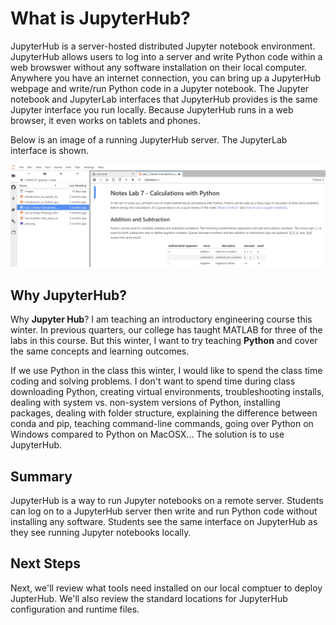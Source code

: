 # What is JupyterHub?

JupyterHub is a server-hosted distributed Jupyter notebook environment. JupyterHub allows users to log into a server and write Python code within a web browswer without any software installation on their local computer. Anywhere you have an internet connection, you can bring up a JupyterHub webpage and write/run Python code in a Jupyter notebook. The Jupyter notebook and JupyterLab interfaces that JupyterHub provides is the same Jupyter interface you run locally. Because JupyterHub runs in a web browser, it even works on tablets and phones.

Below is an image of a running JupyterHub server. The JupyterLab interface is shown.

![JupyterHub Running](images/jupyterhub_running_live.png)

## Why JupyterHub?

Why **Jupyter Hub**? I am teaching an introductory engineering course this winter. In previous quarters, our college has taught MATLAB for three of the labs in this course. But this winter, I want to try teaching **Python** and cover the same concepts and learning outcomes.

If we use Python in the class this winter, I would like to spend the class time coding and solving problems. I don't want to spend time during class downloading Python, creating virtual environments, troubleshooting installs, dealing with system vs. non-system versions of Python, installing packages, dealing with folder structure, explaining the difference between conda and pip, teaching command-line commands, going over Python on Windows compared to Python on MacOSX... The solution is to use JupyterHub.

## Summary

JupyterHub is a way to run Jupyter notebooks on a remote server. Students can log on to a JupyterHub server then write and run Python code without installing any software. Students see the same interface on JupyterHub as they see running Jupyter notebooks locally.

## Next Steps

Next, we'll review what tools need installed on our local comptuer to deploy JupterHub. We'll also review the standard locations for JupyterHub configuration and runtime files.